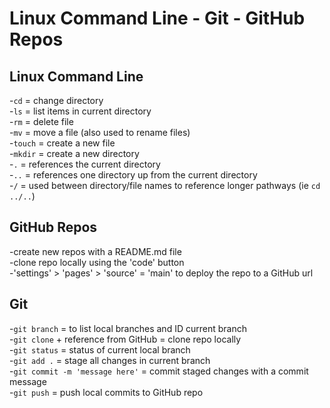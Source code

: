 # Linux Command Line - Git - GitHub Repos

## Linux Command Line
-`cd` = change directory  
-`ls` = list items in current directory  
-`rm` = delete file  
-`mv` = move a file (also used to rename files)  
-`touch` = create a new file  
-`mkdir` = create a new directory  
-`.` = references the current directory  
-`..` = references one directory up from the current directory  
-`/` = used between directory/file names to reference longer pathways (ie `cd ../..`)  

## GitHub Repos
-create new repos with a README.md file  
-clone repo locally using the 'code' button  
-'settings' > 'pages' > 'source' = 'main' to deploy the repo to a GitHub url  

## Git
-`git branch` = to list local branches and ID current branch  
-`git clone` + reference from GitHub = clone repo locally  
-`git status` = status of current local branch  
-`git add .` = stage all changes in current branch  
-`git commit -m 'message here'` = commit staged changes with a commit message  
-`git push` = push local commits to GitHub repo  